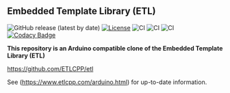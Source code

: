 ﻿﻿﻿Embedded Template Library (ETL)
-------------------------

![GitHub release (latest by date)](https://img.shields.io/github/v/release/ETLCPP/etl-arduino)
[![License](https://img.shields.io/badge/license-MIT-blue.svg)](https://opensource.org/licenses/MIT)
![CI](https://github.com/ETLCPP/etl/workflows/vs2019/badge.svg)
![CI](https://github.com/ETLCPP/etl/workflows/gcc/badge.svg)
![CI](https://github.com/ETLCPP/etl/workflows/clang/badge.svg)
[![Codacy Badge](https://api.codacy.com/project/badge/Grade/3c14cd918ccf40008d0bcd7b083d5946)](https://www.codacy.com/manual/jwellbelove/etl?utm_source=github.com&amp;utm_medium=referral&amp;utm_content=ETLCPP/etl&amp;utm_campaign=Badge_Grade)

**This repository is an Arduino compatible clone of the Embedded Template Library (ETL)**

https://github.com/ETLCPP/etl

See (https://www.etlcpp.com/arduino.html) for up-to-date information.



